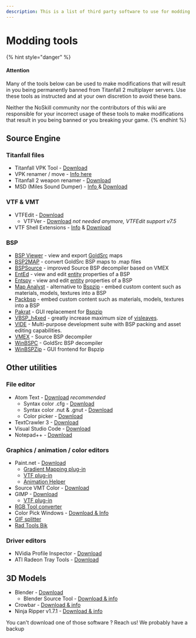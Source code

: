 ```yaml
---
description: This is a list of third party software to use for modding Titanfall 2.
---
```


# Modding tools

{% hint style="danger" %}
#### Attention

Many of the tools below can be used to make modifications that will result in you being permanently banned from Titanfall 2 multiplayer servers. Use these tools as instructed and at your own discretion to avoid these bans. 

Neither the NoSkill community nor the contributors of this wiki are responsible for your incorrect usage of these tools to make modifications that result in you being banned or you breaking your game.
{% endhint %}

## Source Engine

### Titanfall files

* Titanfall VPK Tool - [Download](https://dev.cra0kalo.com/?p=137)
* VPK renamer / move - [Info here](../how-to-backup-extract-and-repack.md#vpk-rename-move-batch-script)
* Titanfall 2 weapon renamer - [Download](https://bitbucket.org/lunderdeamon/tf2renamer)
* MSD \(Miles Sound Dumper\) - [Info ](https://github.com/Lyxica/Miles-10-Sound-Dumper)& [Download](https://github.com/Lyxica/Miles-10-Sound-Dumper/releases/tag/v1.0-tf2-beta1)

### VTF & VMT

* VTFEdit - [Download](http://nemesis.thewavelength.net/index.php?p=41)
  * VTFVer - [Download](http://cra0kalo.com/public/VTFVer.zip) _not needed anymore, VTFEdit support v7.5_
* VTF Shell Extensions - [Info](https://developer.valvesoftware.com/wiki/VTF_Shell_Extensions) & [Download](https://www.wunderboy.org/valve-hl2source-sdk-tools/#vtf_shell)

### BSP

* [BSP Viewer](source/bsp/bsp-viewer.md) - view and export [GoldSrc](https://developer.valvesoftware.com/wiki/GoldSrc) maps
* [BSP2MAP](source/bsp/bsp2map.md) - convert GoldSrc BSP maps to .map files
* [BSPSource](https://developer.valvesoftware.com/wiki/BSPSource) - improved Source BSP decompiler based on VMEX
* [EntEd](source/bsp/ented.md) - view and edit [entity](https://developer.valvesoftware.com/wiki/Entity) properties of a BSP
* [Entspy](source/bsp/entspy.md) - view and edit [entity](https://developer.valvesoftware.com/wiki/Entity) properties of a BSP
* [Map Analyst](source/bsp/map-analyst.md) - alternative to [Bspzip](source/bsp/bspzip.md) - embed custom content such as materials, models, textures into a BSP
* [Packbsp](source/bsp/packbsp.md) - embed custom content such as materials, models, textures into a BSP
* [Pakrat](source/bsp/pakrat.md) - GUI replacement for [Bspzip](source/bsp/bspzip.md)
* [VBSP\_h4xed](https://developer.valvesoftware.com/wiki/VBSP_h4xed) - greatly increase maximum size of [visleaves](https://developer.valvesoftware.com/wiki/Visleaf).
* [VIDE](source/bsp/vide.md) - Multi-purpose development suite with BSP packing and asset editing capabilities.
* [VMEX](source/bsp/vmex.md) - Source BSP decompiler
* [WinBSPC](source/bsp/winbspc.md) - GoldSrc BSP decompiler
* [WinBSPZip](source/bsp/winbspzip.md) - GUI frontend for Bspzip

## Other utilities

### File editor

* Atom Text - [Download](https://atom.io/) _recommended_
  * Syntax color .cfg - [Download](https://atom.io/packages/language-source-cfg)
  * Syntax color .nut & .gnut - [Download](https://atom.io/packages/squirrel-language)
  * Color picker - [Download](https://atom.io/packages/color-picker)
* TextCrawler 3 - [Download](https://www.digitalvolcano.co.uk/tcdownloads.html)
* Visual Studio Code - [Download](https://code.visualstudio.com/)
* Notepad++ - [Download](https://notepad-plus-plus.org/downloads/)

### Graphics / animation / color editors

* Paint.net - [Download](https://www.getpaint.net/)
  * [Gradient Mapping plug-in](https://forums.getpaint.net/topic/6265-gradient-mapping/)
  * [VTF plug-in](http://nemesis.thewavelength.net/index.php?p=50)
  * [Animation Helper](https://pixelbyte.itch.io/paint-net-sprite-plugin)
* Source VMT Color - [Download](https://dev.cra0kalo.com/?p=155)
* GIMP - [Download](https://www.gimp.org/downloads/)
  * [VTF plug-in](https://www.tophattwaffle.com/downloads/gimp-vtf-plugin/)
* [RGB Tool converter](http://hewmc.blogspot.fr/2012/12/rgb-to-percentage-converter.html)
* Color Pick Windows - [Download & Info](https://pixelbyte.itch.io/color-pick)
* [GIF splitter](https://ezgif.com/split)
* [Rad Tools Bik](http://www.radgametools.com/bnkdown.htm)

### Driver editors

* NVidia Profile Inspector - [Download](https://nvidia-inspector.en.lo4d.com/windows)
* ATI Radeon Tray Tools - [Download](https://www.majorgeeks.com/files/details/ati_tray_tools.html)

## 3D Models

* Blender - [Download](https://www.blender.org/)
  * Blender Source Tool - [Download & info](https://developer.valvesoftware.com/wiki/Blender_Source_Tools)
* Crowbar - [Download & info](http://steamcommunity.com/groups/CrowbarTool)
* Ninja Ripper v1.7.1 - [Download & info](https://gamebanana.com/tools/5638)



You can't download one of those software ? Reach us! We probably have a backup

